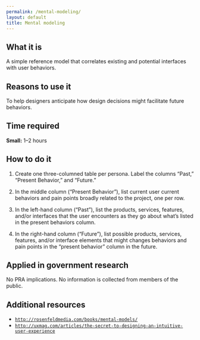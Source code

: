 ```yaml
---
permalink: /mental-modeling/
layout: default
title: Mental modeling
---
```


## What it is

A simple reference model that correlates existing and potential interfaces with user behaviors.

## Reasons to use it

To help designers anticipate how design decisions might facilitate future behaviors.

## Time required

**Small:** 1–2 hours

## How to do it

1. Create one three-columned table per persona. Label the columns “Past,” “Present Behavior,”  and “Future.”

2. In the middle column (“Present Behavior”), list current user current behaviors and pain points broadly related to the project, one per row.

3. In the left-hand column (“Past”), list the products, services, features, and/or interfaces that the user encounters as they go about what’s listed in the present behaviors column.

4. In the right-hand column (“Future”), list possible products, services, features, and/or interface elements that might changes behaviors and pain points in the “present behavior” column in the future.

## Applied in government research

No PRA implications. No information is collected from members of the public.

## Additional resources

- [`http://rosenfeldmedia.com/books/mental-models/`](http://rosenfeldmedia.com/books/mental-models/)
- [`http://uxmag.com/articles/the-secret-to-designing-an-intuitive-user-experience`](http://uxmag.com/articles/the-secret-to-designing-an-intuitive-user-experience)
